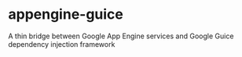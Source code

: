 appengine-guice
===============

A thin bridge between Google App Engine services and Google Guice dependency injection framework
